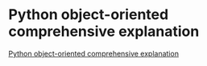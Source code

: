# Python object-oriented comprehensive explanation
[Python object-oriented comprehensive explanation](https://aiwithcloud.com/2022/09/16/python_object_oriented_comprehensive_explanation/)